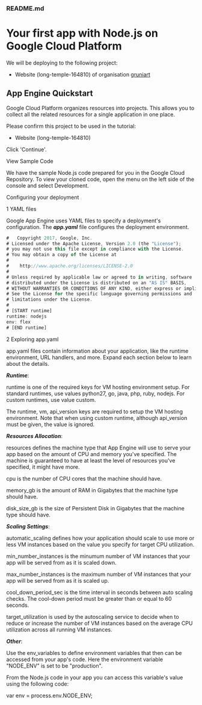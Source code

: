 ### README.md

# Your first app with Node.js on Google Cloud Platform

We will be deploying to the following project:

- Website (long-temple-164810) of organisation [gruniart](https://console.cloud.google.com/appengine/create?lang=nodejs&project=long-temple-164810&organizationId=504198024290)

## App Engine Quickstart

Google Cloud Platform organizes resources into projects. This allows you to collect all the related resources for a single application in one place.

Please confirm this project to be used in the tutorial:

- Website (long-temple-164810)

Click 'Continue'.

View Sample Code

We have the sample Node.js code prepared for you in the Google Cloud Repository. To view your cloned code, open the menu on the left side of the console and select Development.

Configuring your deployment

1 YAML files

Google App Engine uses YAML files to specify a deployment's configuration. The ***app.yaml*** file configures the deployment environment.

```javascript
#	Copyright 2017, Google, Inc.
# Licensed under the Apache License, Version 2.0 (the "License");
# you may not use this file except in compliance with the License.
# You may obtain a copy of the License at
#
#    http://www.apache.org/licenses/LICENSE-2.0
#
# Unless required by applicable law or agreed to in writing, software
# distributed under the License is distributed on an "AS IS" BASIS,
# WITHOUT WARRANTIES OR CONDITIONS OF ANY KIND, either express or implied.
# See the License for the specific language governing permissions and
# limitations under the License.
#
# [START runtime]
runtime: nodejs
env: flex
# [END runtime]

```

2 Exploring app.yaml

app.yaml files contain information about your application, like the runtime environment, URL handlers, and more. Expand each section below to learn about the details.

***Runtime***:

runtime is one of the required keys for VM hosting environment setup. For standard runtimes, use values python27, go, java, php, ruby, nodejs. For custom runtimes, use value custom.

The runtime, vm, api_version keys are required to setup the VM hosting environment. Note that when using custom runtime, although api_version must be given, the value is ignored.

***Resources Allocation***:

resources defines the machine type that App Engine will use to serve your app based on the amount of CPU and memory you've specified. The machine is guaranteed to have at least the level of resources you've specified, it might have more.

cpu is the number of CPU cores that the machine should have.

memory_gb is the amount of RAM in Gigabytes that the machine type should have.

disk_size_gb is the size of Persistent Disk in Gigabytes that the machine type should have.

***Scaling Settings***:

automatic_scaling defines how your application should scale to use more or less VM instances based on the value you specify for target CPU utilization.

min_number_instances is the minumum number of VM instances that your app will be served from as it is scaled down.

max_number_instances is the maximum number of VM instances that your app will be served from as it is scaled up.

cool_down_period_sec is the time interval in seconds between auto scaling checks. The cool-down period must be greater than or equal to 60 seconds.

target_utilization is used by the autoscaling service to decide when to reduce or increase the number of VM instances based on the average CPU utilization across all running VM instances.

***Other***:

Use the env_variables to define environment variables that then can be accessed from your app's code. Here the environment variable "NODE_ENV" is set to be "production".

From the Node.js code in your app you can access this variable's value using the following code:

var env = process.env.NODE_ENV;

